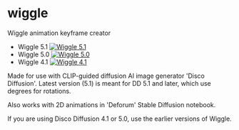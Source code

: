 # wiggle
Wiggle animation keyframe creator
- Wiggle 5.1 [![Wiggle 5.1](https://colab.research.google.com/assets/colab-badge.svg)](https://colab.research.google.com/github/zippy731/wiggle/blob/main/Wiggle_Standalone_5_1.ipynb)
- Wiggle 5.0 [![Wiggle 5.0](https://colab.research.google.com/assets/colab-badge.svg)](https://colab.research.google.com/github/zippy731/wiggle/blob/main/Wiggle_Standalone_5_0.ipynb)
- Wiggle 4.1 [![Wiggle 4.1](https://colab.research.google.com/assets/colab-badge.svg)](https://colab.research.google.com/github/zippy731/wiggle/blob/main/Wiggle_Standalone_4_1.ipynb)

Made for use with CLIP-guided diffusion AI image generator 'Disco Diffusion'.  Latest version (5.1) is meant for DD 5.1 and later, which use degrees for rotations.

Also works with 2D animations in 'Deforum' Stable Diffusion notebook.

If you are using Disco Diffusion 4.1 or 5.0, use the earlier versions of Wiggle.



